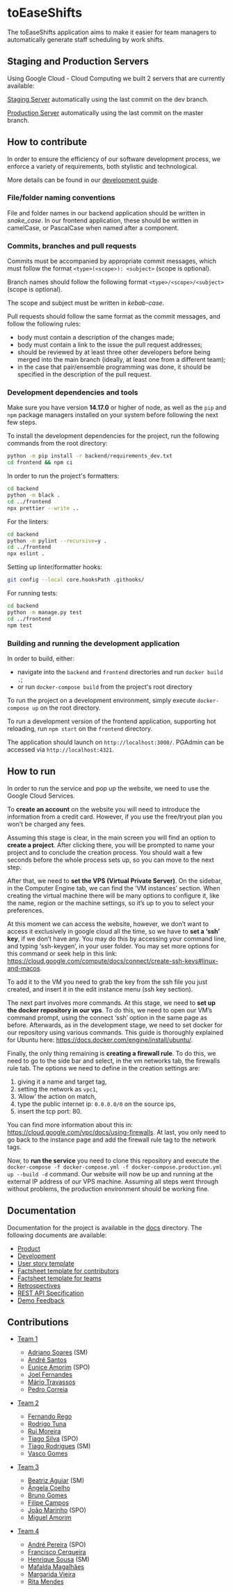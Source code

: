 # toEaseShifts

The toEaseShifts application aims to make it easier for team managers to automatically generate staff scheduling by work shifts.

## Staging and Production Servers

Using Google Cloud - Cloud Computing we built 2 servers that are currently available:

[Staging Server](http://34.175.201.145/) automatically using the last commit on the dev branch.

[Production Server](http://34.175.53.246) automatically using the last commit on the master branch.

## How to contribute

In order to ensure the efficiency of our software development process, we enforce a variety of requirements, both stylistic and technological.

More details can be found in our [development guide](docs/development.md#development-guide).

### File/folder naming conventions

File and folder names in our backend application should be written in _snake_case_. In our frontend application, these should be written in camelCase, or PascalCase when named after a component.

### Commits, branches and pull requests

Commits must be accompanied by appropriate commit messages, which must follow the format `<type>(<scope>): <subject>` (scope is optional).

Branch names should follow the following format `<type>/<scope>/<subject>` (scope is optional).

The scope and subject must be written in _kebab-case_.

Pull requests should follow the same format as the commit messages, and follow the following rules:

-   body must contain a description of the changes made;
-   body must contain a link to the issue the pull request addresses;
-   should be reviewed by at least three other developers before being merged into the main branch (ideally, at least one from a different team);
-   in the case that pair/ensemble programming was done, it should be specified in the description of the pull request.

### Development dependencies and tools

Make sure you have version **14.17.0** or higher of node, as well as the `pip` and `npm` package managers installed on your system before following the next few steps.

To install the development dependencies for the project, run the following commands from the root directory:

```sh
python -m pip install -r backend/requirements_dev.txt
cd frontend && npm ci
```

In order to run the project's formatters:

```sh
cd backend
python -m black .
cd ../frontend
npx prettier --write ..
```

For the linters:

```sh
cd backend
python -m pylint --recursive=y .
cd ../frontend
npx eslint .
```

Setting up linter/formatter hooks:

```sh
git config --local core.hooksPath .githooks/
```

For running tests:

```sh
cd backend
python -m manage.py test
cd ../frontend
npm test
```

### Building and running the development application

In order to build, either:

-   navigate into the `backend` and `frontend` directories and run `docker build .`;
-   or run `docker-compose build` from the project's root directory

To run the project on a development environment, simply execute `docker-compose up` on the root directory.

To run a development version of the frontend application, supporting hot reloading, run `npm start` on the `frontend` directory.

The application should launch on `http://localhost:3000/`. PGAdmin can be accessed via `http://localhost:4321`.

## How to run

In order to run the service and pop up the website, we need to use the Google Cloud Services.

To **create an account** on the website you will need to introduce the information from a credit card. However, if you use the free/tryout plan you won’t be charged any fees.

Assuming this stage is clear, in the main screen you will find an option to **create a project**. After clicking there, you will be prompted to name your project and to conclude the creation process. You should wait a few seconds before the whole process sets up, so you can move to the next step.

After that, we need to **set the VPS (Virtual Private Server)**. On the sidebar, in the Computer Engine tab, we can find the ‘VM instances’ section. When creating the virtual machine there will be many options to configure it, like the name, region or the machine settings, so it’s up to you to select your preferences.

At this moment we can access the website, however, we don’t want to access it exclusively in google cloud all the time, so we have to **set a ‘ssh’ key**, if we don’t have any. You may do this by accessing your command line, and typing ‘ssh-keygen’, in your user folder. You may set more options for this command or seek help in this link: https://cloud.google.com/compute/docs/connect/create-ssh-keys#linux-and-macos.

To add it to the VM you need to grab the key from the ssh file you just created, and insert it in the edit instance menu (ssh key section).

The next part involves more commands. At this stage, we need to **set up the docker repository in our vps**. To do this, we need to open our VM’s command prompt, using the connect ‘ssh’ option in the same page as before. Afterwards, as in the development stage, we need to set docker for our repository using various commands. This guide is thoroughly explained for Ubuntu here: https://docs.docker.com/engine/install/ubuntu/.

Finally, the only thing remaining is **creating a firewall rule**. To do this, we need to go to the side bar and select, in the vm networks tab, the firewalls rule tab. The options we need to define in the creation settings are:

1. giving it a name and target tag,
2. setting the network as `vpc1`,
3. ‘Allow’ the action on match,
4. type the public internet ip: `0.0.0.0/0` on the source ips,
5. insert the tcp port: 80.

You can find more information about this in: https://cloud.google.com/vpc/docs/using-firewalls.
At last, you only need to go back to the instance page and add the firewall rule tag to the network tags.

Now, to **run the service** you need to clone this repository and execute the `docker-compose -f docker-compose.yml -f docker-compose.production.yml up --build -d` command. Our website will now be up and running at the external IP address of our VPS machine.
Assuming all steps went through without problems, the production environment should be working fine.

## Documentation

Documentation for the project is available in the [docs](docs/) directory. The following documents are available:

-   [Product](docs/product.md)
-   [Development](docs/development.md)
-   [User story template](docs/user_story_template.md)
-   [Factsheet template for contributors](docs/factsheet_contributor_template.md)
-   [Factsheet template for teams](docs/factsheet_team_template.md)
-   [Retrospectives](docs/development.md#restrospectives)
-   [REST API Specification](docs/api.yml)
-   [Demo Feedback](docs/demo_feedback.md)

## Contributions

-   [Team 1](factsheets/team1.md)

    -   [Adriano Soares](factsheets/adriano_soares.md) (SM)
    -   [André Santos](factsheets/andre_santos.md)
    -   [Eunice Amorim](factsheets/eunice_amorim.md) (SPO)
    -   [Joel Fernandes](factsheets/joel_fernandes.md)
    -   [Mário Travassos](factsheets/mario_travassos.md)
    -   [Pedro Correia](factsheets/pedro_correia.md)

-   [Team 2](factsheets/team2.md)

    -   [Fernando Rego](factsheets/fernando_rego.md)
    -   [Rodrigo Tuna](factsheets/rodrigo_tuna.md)
    -   [Rui Moreira](factsheets/rui_moreira.md)
    -   [Tiago Silva](factsheets/tiago_silva.md) (SPO)
    -   [Tiago Rodrigues](factsheets/tiago_rodrigues.md) (SM)
    -   [Vasco Gomes](factsheets/vasco_gomes.md)

-   [Team 3](factsheets/team3.md)

    -   [Beatriz Aguiar](factsheets/beatriz_aguiar.md) (SM)
    -   [Ângela Coelho](factsheets/angela_coelho.md)
    -   [Bruno Gomes](factsheets/bruno_gomes.md)
    -   [Filipe Campos](factsheets/filipe_campos.md)
    -   [João Marinho](factsheets/joao_marinho.md) (SPO)
    -   [Miguel Amorim](factsheets/miguel_amorim.md)

-   [Team 4](factsheets/team4.md)
    -   [André Pereira](factsheets/andre_pereira.md) (SPO)
    -   [Francisco Cerqueira](factsheets/francisco_cerqueira.md)
    -   [Henrique Sousa](factsheets/henrique_sousa.md) (SM)
    -   [Mafalda Magalhães](factsheets/mafalda_magalhaes.md)
    -   [Margarida Vieira](factsheets/margarida_vieira.md)
    -   [Rita Mendes](factsheets/rita_mendes.md)
